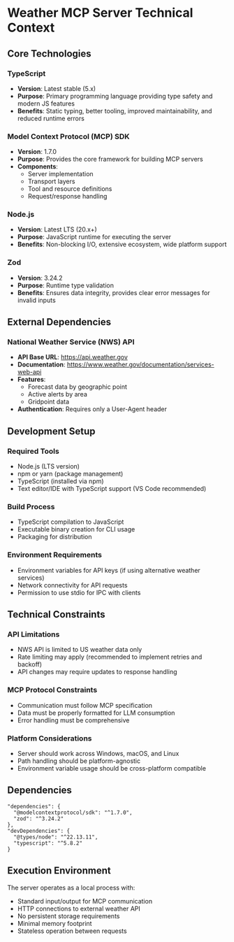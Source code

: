 # Weather MCP Server Technical Context

## Core Technologies

### TypeScript
- **Version**: Latest stable (5.x)
- **Purpose**: Primary programming language providing type safety and modern JS features
- **Benefits**: Static typing, better tooling, improved maintainability, and reduced runtime errors

### Model Context Protocol (MCP) SDK
- **Version**: 1.7.0
- **Purpose**: Provides the core framework for building MCP servers
- **Components**:
  - Server implementation
  - Transport layers
  - Tool and resource definitions
  - Request/response handling

### Node.js
- **Version**: Latest LTS (20.x+)
- **Purpose**: JavaScript runtime for executing the server
- **Benefits**: Non-blocking I/O, extensive ecosystem, wide platform support

### Zod
- **Version**: 3.24.2
- **Purpose**: Runtime type validation
- **Benefits**: Ensures data integrity, provides clear error messages for invalid inputs

## External Dependencies

### National Weather Service (NWS) API
- **API Base URL**: https://api.weather.gov
- **Documentation**: https://www.weather.gov/documentation/services-web-api
- **Features**:
  - Forecast data by geographic point
  - Active alerts by area
  - Gridpoint data
- **Authentication**: Requires only a User-Agent header

## Development Setup

### Required Tools
- Node.js (LTS version)
- npm or yarn (package management)
- TypeScript (installed via npm)
- Text editor/IDE with TypeScript support (VS Code recommended)

### Build Process
- TypeScript compilation to JavaScript
- Executable binary creation for CLI usage
- Packaging for distribution

### Environment Requirements
- Environment variables for API keys (if using alternative weather services)
- Network connectivity for API requests
- Permission to use stdio for IPC with clients

## Technical Constraints

### API Limitations
- NWS API is limited to US weather data only
- Rate limiting may apply (recommended to implement retries and backoff)
- API changes may require updates to response handling

### MCP Protocol Constraints
- Communication must follow MCP specification
- Data must be properly formatted for LLM consumption
- Error handling must be comprehensive

### Platform Considerations
- Server should work across Windows, macOS, and Linux
- Path handling should be platform-agnostic
- Environment variable usage should be cross-platform compatible

## Dependencies

```
"dependencies": {
  "@modelcontextprotocol/sdk": "^1.7.0",
  "zod": "^3.24.2"
},
"devDependencies": {
  "@types/node": "^22.13.11",
  "typescript": "^5.8.2"
}
```

## Execution Environment

The server operates as a local process with:
- Standard input/output for MCP communication
- HTTP connections to external weather API
- No persistent storage requirements
- Minimal memory footprint
- Stateless operation between requests
